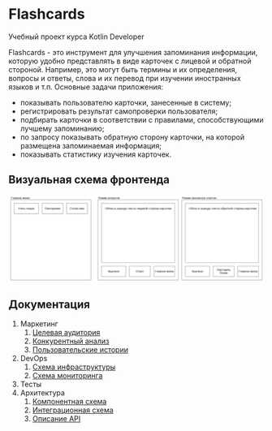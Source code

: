 # Flashcards 
Учебный проект курса Kotlin Developer

Flashcards - это инструмент для улучшения запоминания информации, которую удобно представлять в виде карточек с лицевой и обратной стороной.
Например, это могут быть термины и их определения, вопросы и ответы, слова и их перевод при изучении иностранных языков и т.п. 
Основные задачи приложения:
- показывать пользователю карточки, занесенные в систему;
- регистрировать результат самопроверки пользователя;
- подбирать карточки в соответствии с правилами, способствующими лучшему запоминанию;
- по запросу показывать обратную сторону карточки, на которой размещена запоминаемая информация;
- показывать статистику изучения карточек.

## Визуальная схема фронтенда

![Макет фронта](./docs/img/frontend-layout.png)

## Документация

1. Маркетинг
   1. [Целевая аудитория](./docs/01-marketing/target-audience.md)
   2. [Конкурентный анализ](./docs/01-marketing/concurrency.md)
   3. [Пользовательские истории](./docs/01-marketing/user-stories.md) 
2. DevOps
   1. [Схема инфраструктуры](./docs/02-devops/01-infrastruture.md)
   2. [Схема мониторинга](./docs/02-devops/02-monitoring.md)
3. Тесты
4. Архитектура
   1. [Компонентная схема](./docs/04-architecture/01-arch.md)
   2. [Интеграционная схема](./docs/04-architecture/02-integration.md)
   3. [Описание API](./docs/04-architecture/03-api.md)

